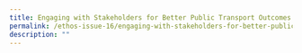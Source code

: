 ```yaml
---
title: Engaging with Stakeholders for Better Public Transport Outcomes
permalink: /ethos-issue-16/engaging-with-stakeholders-for-better-public-transport-outcomes/
description: ""
---
```

